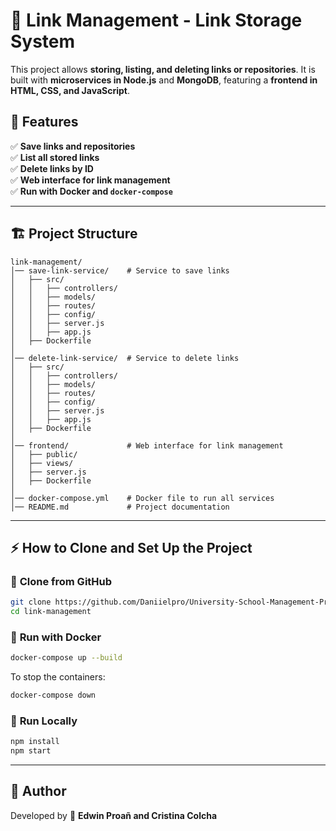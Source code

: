 # 🔗 Link Management - Link Storage System

This project allows **storing, listing, and deleting links or repositories**. It is built with **microservices in Node.js** and **MongoDB**, featuring a **frontend in HTML, CSS, and JavaScript**.

## 🚀 Features
✅ **Save links and repositories**  
✅ **List all stored links**  
✅ **Delete links by ID**  
✅ **Web interface for link management**  
✅ **Run with Docker and `docker-compose`**  

---

## 🏗️ **Project Structure**
```
link-management/
│── save-link-service/    # Service to save links
│   ├── src/
│   │   ├── controllers/
│   │   ├── models/
│   │   ├── routes/
│   │   ├── config/
│   │   ├── server.js
│   │   ├── app.js
│   ├── Dockerfile
│
│── delete-link-service/  # Service to delete links
│   ├── src/
│   │   ├── controllers/
│   │   ├── models/
│   │   ├── routes/
│   │   ├── config/
│   │   ├── server.js
│   │   ├── app.js
│   ├── Dockerfile
│
│── frontend/             # Web interface for link management
│   ├── public/
│   ├── views/
│   ├── server.js
│   ├── Dockerfile
│
│── docker-compose.yml    # Docker file to run all services
│── README.md             # Project documentation
```

---

## ⚡ **How to Clone and Set Up the Project**

### 🔹 **Clone from GitHub**
```sh
git clone https://github.com/Daniielpro/University-School-Management-Project/link-management.git
cd link-management
```

### 🔹 **Run with Docker**
```sh
docker-compose up --build
```

To stop the containers:
```sh
docker-compose down
```

### 🔹 **Run Locally**
```sh
npm install
npm start
```

---

## 📜 **Author**
Developed by 🚀 **Edwin Proañ and Cristina Colcha**
